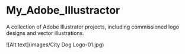 # My_Adobe_Illustractor
A collection of Adobe Illustrator projects, including commissioned logo designs and vector illustrations.

![Alt text](images/City Dog Logo-01.jpg)
